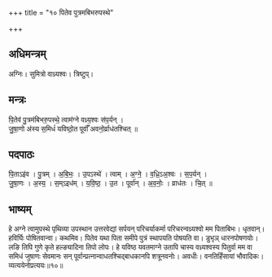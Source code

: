 +++
title = "१० पितेव पुत्रमबिभरुपस्थे"

+++
## अधिमन्त्रम्
अग्निः। सुमित्रो वाध्र्यश्वः। त्रिष्टुप्।

## मन्त्रः
पि॒तेव॑ पु॒त्रम॑बिभरु॒पस्थे॒ त्वाम॑ग्ने वध्र्य॒श्वः स॑प॒र्यन् ।  
जु॒षा॒णो अ॑स्य स॒मिधं॑ यविष्ठो॒त पूर्वाँ॑ अवनो॒र्व्राध॑तश्चित् ॥

## पदपाठः
पि॒ताऽइ॑व । पु॒त्रम् । अ॒बि॒भः॒ । उ॒पऽस्थे॑ । त्वाम् । अ॒ग्ने॒ । व॒ध्रि॒ऽअ॒श्वः । स॒प॒र्यन् ।  
जु॒षा॒णः । अ॒स्य॒ । स॒म्ऽइध॑म् । य॒वि॒ष्ठ॒ । उ॒त । पूर्वा॑न् । अ॒व॒नोः॒ । व्राध॑तः । चि॒त् ॥

## भाष्यम्
हे अग्ने त्वामुपस्थे पृथिव्या उपस्थान उत्तरवेद्यां सर्पयन् परिचर्याकर्मा परिचरन्वध्र्यश्वो मम पिताबिभः। धृतवान्। हविर्घिः पोषितवान्वा। कथमिव। पितेव यथा पिता समीपे पुत्रं स्थापयति पोषयति वा। डुभृञ् धारनपोषणयोः। लङि तिपि गुणे कृते हल्ङ्यादिना तिपो लोपः। हे यविष्ठ यवतमाग्ने उतापि चास्य वध्र्यश्वस्य पितुर्वा मम वा समिधं जुषाणः सेवमानः सन् पूर्वान्प्रत्नान्वाधतश्चिद्बाधकानपि शत्रूनवनोः। अवधीः। वनतिर्हिंसायां भौवादिकः। व्यत्ययेनोप्रत्ययः॥१०॥